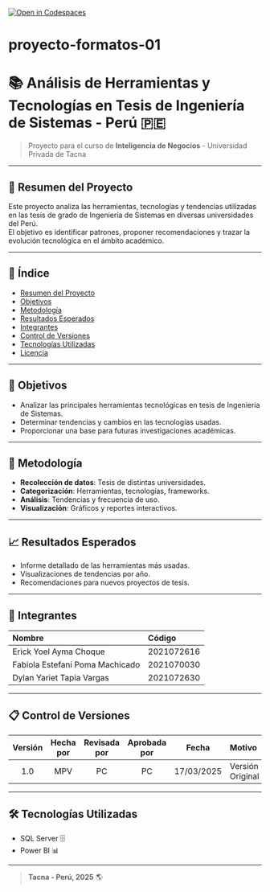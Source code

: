 [![Open in Codespaces](https://classroom.github.com/assets/launch-codespace-2972f46106e565e64193e422d61a12cf1da4916b45550586e14ef0a7c637dd04.svg)](https://classroom.github.com/open-in-codespaces?assignment_repo_id=18703140)
# proyecto-formatos-01

# 📚 Análisis de Herramientas y Tecnologías en Tesis de Ingeniería de Sistemas - Perú 🇵🇪

> Proyecto para el curso de **Inteligencia de Negocios** - Universidad Privada de Tacna

---

## 🚀 Resumen del Proyecto

Este proyecto analiza las herramientas, tecnologías y tendencias utilizadas en las tesis de grado de Ingeniería de Sistemas en diversas universidades del Perú.  
El objetivo es identificar patrones, proponer recomendaciones y trazar la evolución tecnológica en el ámbito académico.

---

## 📑 Índice

- [Resumen del Proyecto](#resumen-del-proyecto)
- [Objetivos](#objetivos)
- [Metodología](#metodología)
- [Resultados Esperados](#resultados-esperados)
- [Integrantes](#integrantes)
- [Control de Versiones](#control-de-versiones)
- [Tecnologías Utilizadas](#tecnologías-utilizadas)
- [Licencia](#licencia)

---

## 🎯 Objetivos

- Analizar las principales herramientas tecnológicas en tesis de Ingeniería de Sistemas.
- Determinar tendencias y cambios en las tecnologías usadas.
- Proporcionar una base para futuras investigaciones académicas.

---

## 🧪 Metodología

- **Recolección de datos**: Tesis de distintas universidades.
- **Categorización**: Herramientas, tecnologías, frameworks.
- **Análisis**: Tendencias y frecuencia de uso.
- **Visualización**: Gráficos y reportes interactivos.

---

## 📈 Resultados Esperados

- Informe detallado de las herramientas más usadas.
- Visualizaciones de tendencias por año.
- Recomendaciones para nuevos proyectos de tesis.

---

## 👥 Integrantes

| Nombre | Código |
| :--- | :--- |
| Erick Yoel Ayma Choque | 2021072616 |
| Fabiola Estefani Poma Machicado | 2021070030 |
| Dylan Yariet Tapia Vargas | 2021072630 |

---

## 📋 Control de Versiones

| Versión | Hecha por | Revisada por | Aprobada por | Fecha | Motivo |
| :---: | :---: | :---: | :---: | :---: | :--- |
| 1.0 | MPV | PC | PC | 17/03/2025 | Versión Original |

---

## 🛠️ Tecnologías Utilizadas

- SQL Server 🗄️
- Power BI 📊

---


> **Tacna - Perú, 2025** 🌎
